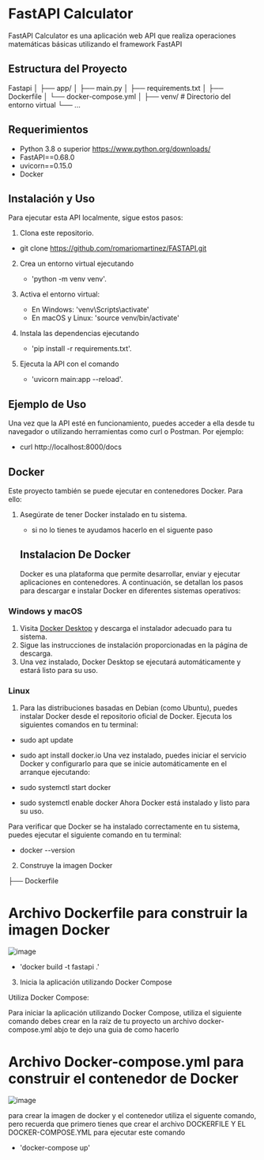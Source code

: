 # FastAPI Calculator

FastAPI Calculator es una aplicación web API que realiza operaciones matemáticas básicas utilizando el framework FastAPI 

## Estructura del Proyecto
Fastapi
│
├── app/
│   ├── main.py
│   ├── requirements.txt
│   ├──  Dockerfile
│   └── docker-compose.yml
│
├── venv/                # Directorio del entorno virtual
└── ...

## Requerimientos 
   - Python 3.8 o superior https://www.python.org/downloads/
   - FastAPI==0.68.0
   - uvicorn==0.15.0
   - Docker 

## Instalación y Uso

Para ejecutar esta API localmente, sigue estos pasos:

1. Clona este repositorio.

  - git clone https://github.com/romariomartinez/FASTAPI.git
   
2. Crea un entorno virtual ejecutando
   
   - 'python -m venv venv'.
   
4. Activa el entorno virtual:
   
   - En Windows: 'venv\Scripts\activate'
   - En macOS y Linux: 'source venv/bin/activate'
     
5. Instala las dependencias ejecutando
   
   - 'pip install -r requirements.txt'.
   
6. Ejecuta la API con el comando
   
   - 'uvicorn main:app --reload'.

## Ejemplo de Uso

Una vez que la API esté en funcionamiento, puedes acceder a ella desde tu navegador o utilizando herramientas como curl o Postman. Por ejemplo:

   - curl http://localhost:8000/docs

## Docker

Este proyecto también se puede ejecutar en contenedores Docker. Para ello:

1. Asegúrate de tener Docker instalado en tu sistema.
   - si no lo tienes te ayudamos hacerlo en el siguente paso
   
   ## Instalacion De Docker
   
   Docker es una plataforma que permite desarrollar, enviar y ejecutar aplicaciones en contenedores. A continuación, se detallan los pasos para descargar e instalar Docker en diferentes sistemas operativos:

### Windows y macOS

1. Visita [Docker Desktop](https://www.docker.com/products/docker-desktop) y descarga el instalador adecuado para tu sistema.
2. Sigue las instrucciones de instalación proporcionadas en la página de descarga.
3. Una vez instalado, Docker Desktop se ejecutará automáticamente y estará listo para su uso.

### Linux

1. Para las distribuciones basadas en Debian (como Ubuntu), puedes instalar Docker desde el repositorio oficial de Docker. Ejecuta los siguientes comandos en tu terminal:

 
 -  sudo apt update
 -  sudo apt install docker.io
Una vez instalado, puedes iniciar el servicio Docker y configurarlo para que se inicie automáticamente en el arranque ejecutando:

 - sudo systemctl start docker
 - sudo systemctl enable docker
Ahora Docker está instalado y listo para su uso.

Para verificar que Docker se ha instalado correctamente en tu sistema, puedes ejecutar el siguiente comando en tu terminal:

- docker --version

2. Construye la imagen Docker
   
├── Dockerfile         

# Archivo Dockerfile para construir la imagen Docker

![image](https://github.com/romariomartinez/FASTAPI/assets/79557747/c3903725-6533-4012-94a3-a1f29c234826)

- 'docker build -t  fastapi .'


3. Inicia la aplicación utilizando Docker Compose

Utiliza Docker Compose:

Para iniciar la aplicación utilizando Docker Compose, utiliza el siguiente comando debes crear en la  raíz de tu proyecto un archivo docker-compose.yml abjo te dejo una guia de como hacerlo

# Archivo Docker-compose.yml   para construir el contenedor de  Docker

![image](https://github.com/romariomartinez/FASTAPI/assets/79557747/bcddbd9f-7e29-41ec-a5bb-0ca665314373)

para crear la imagen de docker y el contenedor utiliza el siguente comando, pero recuerda que primero tienes que crear el archivo DOCKERFILE Y EL DOCKER-COMPOSE.YML para ejecutar este comando 

- 'docker-compose up'

